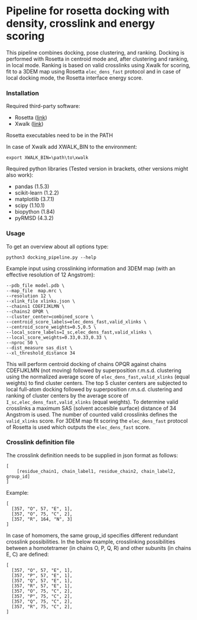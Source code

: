 # Pipeline for rosetta docking with density, crosslink and energy scoring

This pipeline combines docking, pose clustering, and ranking. Docking is performed with Rosetta in centroid mode and, after clustering and ranking, in local mode. Ranking is based on valid crosslinks using Xwalk for scoring, fit to a 3DEM map using Rosetta `elec_dens_fast` protocol and in case of local docking mode, the Rosetta interface energy score.

### Installation

Required third-party software:
- Rosetta ([link](https://rosettacommons.org/)) 
- Xwalk ([link](https://www.xwalk.org/))

Rosetta executables need to be in the PATH

In case of Xwalk add XWALK_BIN to the environment:
```
export XWALK_BIN=\path\to\xwalk
```

Required python libraries (Tested version in brackets, other versions might also work):
- pandas (1.5.3)
- scikit-learn (1.2.2)
- matplotlib (3.7.1)
- scipy (1.10.1)
- biopython (1.84)
- pyRMSD (4.3.2)



### Usage


To get an overview about all options type:
```
python3 docking_pipeline.py --help
```

Example input using crosslinking information and 3DEM map (with an effective resolution of 12 Angstrom):
```
--pdb_file model.pdb \
--map_file  map.mrc \
--resolution 12 \
--xlink_file xlinks.json \
--chains1 CDEFIJKLMN \
--chains2 OPQR \
--cluster_center=combined_score \
--centroid_score_labels=elec_dens_fast,valid_xlinks \
--centroid_score_weights=0.5,0.5 \
--local_score_labels=I_sc,elec_dens_fast,valid_xlinks \
--local_score_weights=0.33,0.33,0.33 \
--nproc 50 \
--dist_measure sas_dist \
--xl_threshold_distance 34
```

This will perform centroid docking of chains OPQR against chains CDEFIJKLMN (not moving) followed by superposition r.m.s.d. clustering using the normalized average score of `elec_dens_fast,valid_xlinks` (equal weights) to find cluster centers. The top 5 cluster centers are subjected to local full-atom docking followed by superposition r.m.s.d. clustering and ranking of cluster centers by the average score of `I_sc,elec_dens_fast,valid_xlinks` (equal weights). To determine valid crosslinks a maximum SAS (solvent accesible surface) distance of 34 Angstrom is used. The number of counted valid crosslinks defines the `valid_xlinks` score. For 3DEM map fit scoring the `elec_dens_fast` protocol of Rosetta is used which outputs the `elec_dens_fast` score.

### Crosslink definition file

The crosslink definition needs to be supplied in json format as follows:

```
[
    [residue_chain1, chain_label1, residue_chain2, chain_label2, group_id]
]
```

Example:
```
[
  [357, "O", 57, "E", 1],
  [357, "O", 75, "C", 2],
  [357, "R", 164, "N", 3]
]
```

In case of homomers, the same group_id specifies different redundant crosslink possibilities. In the below example, crosslinking possibilities between a homotetramer (in chains O, P, Q, R) and other subunits (in chains E, C) are defined: 
```
[
  [357, "O", 57, "E", 1],
  [357, "P", 57, "E", 1],
  [357, "Q", 57, "E", 1],
  [357, "R", 57, "E", 1],
  [357, "O", 75, "C", 2],
  [357, "P", 75, "C", 2],
  [357, "Q", 75, "C", 2],
  [357, "R", 75, "C", 2],
]
```